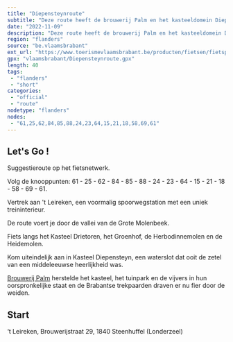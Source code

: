 ```yaml
---
title: "Diepensteynroute"
subtitle: "Deze route heeft de brouwerij Palm en het kasteeldomein Diepensteyn als centrale punten"
date: "2022-11-09"
description: "Deze route heeft de brouwerij Palm en het kasteeldomein Diepensteyn als centrale punten. De route voert je door de vallei van de Grote Molenbeek. Kasteel Drietoren, het Groenhof, de Herbodinnemolen en de Heidemolen liggen langs je weg."
region: "flanders"
source: "be.vlaamsbrabant"
ext_url: "https://www.toerismevlaamsbrabant.be/producten/fietsen/fietsproducten/diepensteyn-fietsroute/index.html"
gpx: "vlaamsbrabant/Diepensteynroute.gpx"
length: 40
tags:
 - "flanders"
 - "short"
categories:
 - "official"
 - "route"
nodetype: "flanders"
nodes:
 - "61,25,62,84,85,88,24,23,64,15,21,18,58,69,61"
---
```


## Let's Go ! 

Suggestieroute op het fietsnetwerk.

Volg de knooppunten: 61 - 25 - 62 - 84 - 85 - 88 - 24 - 23 - 64 - 15 - 21 - 18 - 58 - 69 - 61.

Vertrek aan 't Leireken, een voormalig spoorwegstation met een uniek treininterieur.

De route voert je door de vallei van de Grote Molenbeek.

Fiets langs het Kasteel Drietoren, het Groenhof, de Herbodinnemolen en de Heidemolen.

Kom uiteindelijk aan in Kasteel Diepensteyn, een waterslot dat ooit de zetel van een middeleeuwse heerlijkheid was.

[Brouwerij Palm](https://www.toerismevlaamsbrabant.be/producten/bezoeken/bezienswaardigheden/brouwerij-en-paardenstoeterij-palm/) herstelde het kasteel, het tuinpark en de vijvers in hun oorspronkelijke staat en de Brabantse trekpaarden draven er nu fier door de weiden.

## Start

‘t Leireken, Brouwerijstraat 29, 1840 Steenhuffel (Londerzeel)
